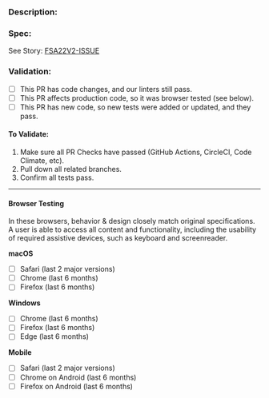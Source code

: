 ### Description:
<!-- Add description of work done here -->

### Spec:

See Story: [FSA22V2-ISSUE](https://sparkbox.atlassian.net/browse/FSA22V2-ISSUE)

### Validation:
<!-- Add description of work done here -->

* [ ] This PR has code changes, and our linters still pass.
* [ ] This PR affects production code, so it was browser tested (see below).
* [ ] This PR has new code, so new tests were added or updated, and they pass.

#### To Validate:

1. Make sure all PR Checks have passed (GitHub Actions, CircleCI, Code Climate, etc).
2. Pull down all related branches.
3. Confirm all tests pass.

<!-- Additional validation steps below -->

---

#### Browser Testing
<!--
The browser list should be tailored to specific engagement and client needs.
Delete if irrelevant to this issue
-->

In these browsers, behavior & design closely match original specifications. A user is able to access all content and functionality, including the usability of required assistive devices, such as keyboard and screenreader.

**macOS**

* [ ] Safari (last 2 major versions)
* [ ] Chrome (last 6 months)
* [ ] Firefox (last 6 months)

**Windows**

* [ ] Chrome (last 6 months)
* [ ] Firefox (last 6 months)
* [ ] Edge (last 6 months)

**Mobile**

* [ ] Safari (last 2 major versions)
* [ ] Chrome on Android (last 6 months)
* [ ] Firefox on Android (last 6 months)
